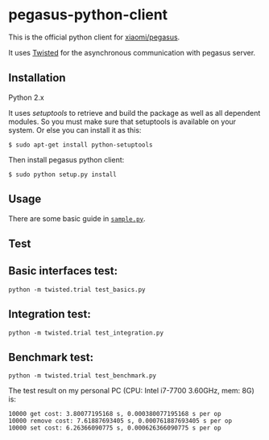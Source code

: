 pegasus-python-client
=====================

This is the official python client for [xiaomi/pegasus](https://github.com/XiaoMi/pegasus).

It uses [Twisted](http://twistedmatrix.com) for the asynchronous communication with pegasus server.

Installation
------------
Python 2.x

It uses *setuptools* to retrieve and build the package as well as all dependent modules. So you
must make sure that setuptools is available on your system. Or else you can install it as this:

`$ sudo apt-get install python-setuptools`

Then install pegasus python client:

`$ sudo python setup.py install`

Usage
-----
There are some basic guide in  [`sample.py`](sample.py).

Test
----
## Basic interfaces test:

`python -m twisted.trial test_basics.py`

## Integration test:

`python -m twisted.trial test_integration.py`

## Benchmark test:

`python -m twisted.trial test_benchmark.py`

The test result on my personal PC (CPU: Intel i7-7700 3.60GHz, mem: 8G) is:
```
10000 get cost: 3.80077195168 s, 0.000380077195168 s per op
10000 remove cost: 7.61887693405 s, 0.000761887693405 s per op
10000 set cost: 6.26366090775 s, 0.000626366090775 s per op
```

